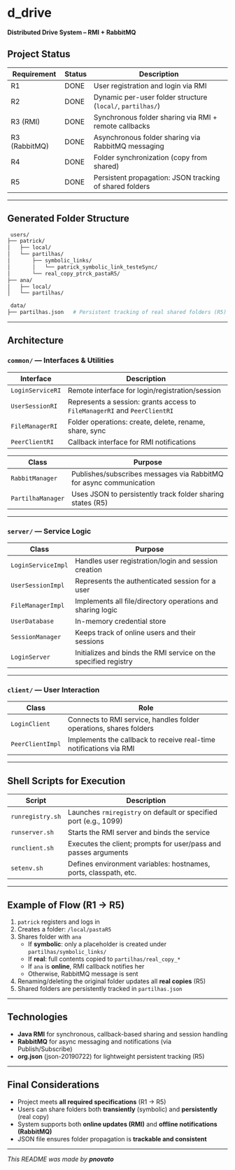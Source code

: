 
# d_drive
**Distributed Drive System – RMI + RabbitMQ**

## Project Status

| Requirement     | Status | Description                                                                 |
|-----------------|------|-----------------------------------------------------------------------------|
| R1              | DONE | User registration and login via RMI                                          |
| R2              | DONE | Dynamic per-user folder structure (`local/`, `partilhas/`)                   |
| R3 (RMI)        | DONE | Synchronous folder sharing via RMI + remote callbacks                        |
| R3 (RabbitMQ)   | DONE | Asynchronous folder sharing via RabbitMQ messaging                           |
| R4              | DONE | Folder synchronization (copy from shared)                                    |
| R5              | DONE | Persistent propagation: JSON tracking of shared folders                      |

---

## Generated Folder Structure

```bash
 users/
├── patrick/
│   ├── local/
│   └── partilhas/
│       ├── symbolic_links/
│       │   └── patrick_symbolic_link_testeSync/
│       └── real_copy_ptrck_pastaR5/
├── ana/
│   ├── local/
│   └── partilhas/
```
```bash
 data/
├── partilhas.json   # Persistent tracking of real shared folders (R5)
```

---

## Architecture

### `common/` — Interfaces & Utilities

| Interface         | Description                                                              |
|------------------|---------------------------------------------------------------------------|
| `LoginServiceRI`  | Remote interface for login/registration/session                          |
| `UserSessionRI`   | Represents a session: grants access to `FileManagerRI` and `PeerClientRI`|
| `FileManagerRI`   | Folder operations: create, delete, rename, share, sync                   |
| `PeerClientRI`    | Callback interface for RMI notifications                                 |

| Class             | Purpose                                                                  |
|------------------|---------------------------------------------------------------------------|
| `RabbitManager`   | Publishes/subscribes messages via RabbitMQ for async communication       |
| `PartilhaManager` | Uses JSON to persistently track folder sharing states (R5)               |

---

### `server/` — Service Logic

| Class               | Purpose                                                             |
|---------------------|---------------------------------------------------------------------|
| `LoginServiceImpl`  | Handles user registration/login and session creation               |
| `UserSessionImpl`   | Represents the authenticated session for a user                    |
| `FileManagerImpl`   | Implements all file/directory operations and sharing logic          |
| `UserDatabase`      | In-memory credential store                                          |
| `SessionManager`    | Keeps track of online users and their sessions                     |
| `LoginServer`       | Initializes and binds the RMI service on the specified registry     |

---

### `client/` — User Interaction

| Class              | Role                                                                  |
|--------------------|-----------------------------------------------------------------------|
| `LoginClient`      | Connects to RMI service, handles folder operations, shares folders    |
| `PeerClientImpl`   | Implements the callback to receive real-time notifications via RMI    |

---

## Shell Scripts for Execution

| Script             | Description                                                        |
|--------------------|--------------------------------------------------------------------|
| `runregistry.sh`   | Launches `rmiregistry` on default or specified port (e.g., 1099)   |
| `runserver.sh`     | Starts the RMI server and binds the service                        |
| `runclient.sh`     | Executes the client; prompts for user/pass and passes arguments    |
| `setenv.sh`        | Defines environment variables: hostnames, ports, classpath, etc.   |

---

## Example of Flow (R1 → R5)

1. `patrick` registers and logs in
2. Creates a folder: `/local/pastaR5`
3. Shares folder with `ana`
    - If **symbolic**: only a placeholder is created under `partilhas/symbolic_links/`
    - If **real**: full contents copied to `partilhas/real_copy_*`
    - If `ana` is **online**, RMI callback notifies her
    - Otherwise, RabbitMQ message is sent
4. Renaming/deleting the original folder updates all **real copies** (R5)
5. Shared folders are persistently tracked in `partilhas.json`

---

## Technologies

- **Java RMI** for synchronous, callback-based sharing and session handling
- **RabbitMQ** for async messaging and notifications (via Publish/Subscribe)
- **org.json** (json-20190722) for lightweight persistent tracking (R5)

---

## Final Considerations

- Project meets **all required specifications** (R1 → R5)
- Users can share folders both **transiently** (symbolic) and **persistently** (real copy)
- System supports both **online updates (RMI)** and **offline notifications (RabbitMQ)**
- JSON file ensures folder propagation is **trackable and consistent**

---

*This README was made by **pnovato***